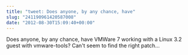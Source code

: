 ```yaml
---
title: "tweet: Does anyone, by any chance, have"
slug: "241190961420587008"
date: "2012-08-30T15:09:40+00:00"
---
```

Does anyone, by any chance, have VMWare 7 working with a Linux 3.2 guest with vmware-tools?  Can't seem to find the right  patch...